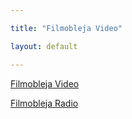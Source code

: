 ```yaml
---

title: "Filmobleja Video"

layout: default

---
```



[Filmobleja Video](https://www.filmobleja.tk/html/pocetna.html)

[Filmobleja Radio](https://www.filmobleja.tk/html/radio.html)

